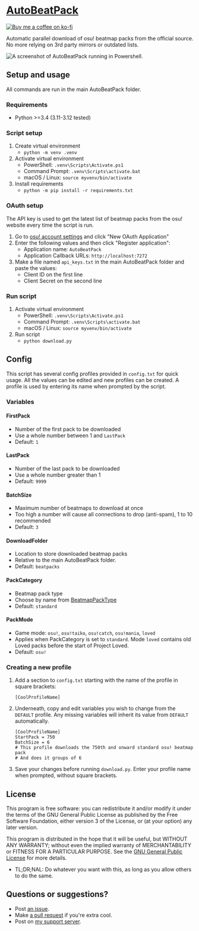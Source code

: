 [preview]:          https://github.com/Saltssaumure/AutoBeatPack/blob/main/preview/preview.png?raw=true

[github]:           https://github.com/Saltssaumure/AutoBeatPack
[issues]:           https://github.com/Saltssaumure/AutoBeatPack/issues
[pullrequest]:      https://github.com/Saltssaumure/AutoBeatPack/pulls
[license]:          https://github.com/Saltssaumure/AutoBeatPack/blob/main/LICENSE

[discord]:          https://discord.gg/uy8nKQVatp

[shield-donate]:    https://img.shields.io/badge/Donate-ko--fi-orange?style=flat-square&logo=kofi&logoColor=orange
[ko-fi]:            https://ko-fi.com/saltssaumure "Buy me a coffee!"

# [AutoBeatPack][github]
[![Buy me a coffee on ko-fi][shield-donate]][ko-fi]

Automatic parallel download of osu! beatmap packs from the official source. No more relying on 3rd party mirrors or outdated lists.

![A screenshot of AutoBeatPack running in Powershell.][preview]

## Setup and usage
All commands are run in the main AutoBeatPack folder.

### Requirements
- Python >=3.4 (3.11-3.12 tested)

### Script setup
1. Create virtual environment
    - `python -m venv .venv`
2. Activate virtual environment
    - PowerShell: `.venv\Scripts\Activate.ps1`  
    - Command Prompt: `.venv\Scripts\activate.bat`
    - macOS / Linux: `source myvenv/bin/activate`
3. Install requirements
    - `python -m pip install -r requirements.txt`

### OAuth setup
The API key is used to get the latest list of beatmap packs from the osu! website every time the script is run.
1. Go to [osu! account settings](https://osu.ppy.sh/home/account/edit#oauth) and click "New OAuth Application"
2. Enter the following values and then click "Register application":
    - Application name: `AutoBeatPack`
    - Application Callback URLs: `http://localhost:7272`
3. Make a file named `api_keys.txt` in the main AutoBeatPack folder and paste the values:
    - Client ID on the first line
    - Client Secret on the second line

### Run script
1. Activate virtual environment
    - PowerShell: `.venv\Scripts\Activate.ps1`  
    - Command Prompt: `.venv\Scripts\activate.bat`
    - macOS / Linux: `source myvenv/bin/activate`
2. Run script
    - `python download.py`

## Config
This script has several config profiles provided in `config.txt` for quick usage. All the values can be edited and new profiles can be created. A profile is used by entering its name when prompted by the script.

### Variables
#### FirstPack
- Number of the first pack to be downloaded
- Use a whole number between 1 and `LastPack`
- Default: `1`
#### LastPack
- Number of the last pack to be downloaded
- Use a whole number greater than 1
- Default: `9999`
#### BatchSize
- Maximum number of beatmaps to download at once
- Too high a number will cause all connections to drop (anti-spam), 1 to 10 recommended
- Default: `3`
#### DownloadFolder
- Location to store downloaded beatmap packs
- Relative to the main AutoBeatPack folder.
- Default: `beatpacks`
#### PackCategory
- Beatmap pack type
- Choose by name from [BeatmapPackType](https://osu.ppy.sh/docs/index.html#beatmappacktype)
- Default: `standard`
#### PackMode
- Game mode: `osu!`, `osu!taiko`, `osu!catch`, `osu!mania`, `loved`
- Applies when PackCategory is set to `standard`. Mode `loved` contains old Loved packs before the start of Project Loved.
- Default: `osu!`

### Creating a new profile
1. Add a section to `config.txt` starting with the name of the profile in square brackets:
   ```
   [CoolProfileName]
   ```
2. Underneath, copy and edit variables you wish to change from the `DEFAULT` profile. Any missing variables will inherit its value from `DEFAULT` automatically.
   ```
   [CoolProfileName]
   StartPack = 750
   BatchSize = 6
   # This profile downloads the 750th and onward standard osu! beatmap pack
   # And does it groups of 6
   ```
3. Save your changes before running `download.py`. Enter your profile name when prompted, without square brackets.

## License
This program is free software: you can redistribute it and/or modify it under the terms of the GNU General Public License as published by the Free Software Foundation, either version 3 of the License, or (at your option) any later version.

This program is distributed in the hope that it will be useful, but WITHOUT ANY WARRANTY; without even the implied warranty of MERCHANTABILITY or FITNESS FOR A PARTICULAR PURPOSE. See the [GNU General Public License][license] for more details.

- <span title="Too long; didn't read; not a lawyer">TL;DR;NAL</span>: Do whatever you want with this, as long as you allow others to do the same.

## Questions or suggestions?
- Post [an issue][issues].
- Make [a pull request][pullrequest] if you're extra cool.
- Post on [my support server][discord].